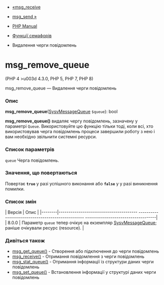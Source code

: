 - [«msg_receive](function.msg-receive.md)
- [msg_send »](function.msg-send.md)

- [PHP Manual](index.md)
- [Функції семафорів](ref.sem.md)
- Видалення черги повідомлень

# msg_remove_queue

(PHP 4 \>u003d 4.3.0, PHP 5, PHP 7, PHP 8)

msg_remove_queue — Видалення черги повідомлень

### Опис

**msg_remove_queue**([SysvMessageQueue](class.sysvmessagequeue.md)
`$queue`): bool

**msg_remove_queue()** видаляє чергу повідомлень, зазначену у параметрі
`Queue`. Використовуйте цю функцію тільки тоді, коли всі, хто використовував
черга повідомлень процеси завершили роботу з нею і вам необхідно
звільнити системні ресурси.

### Список параметрів

`queue`
Черга повідомлень.

### Значення, що повертаються

Повертає **`true`** у разі успішного виконання або **`false`** у
у разі виникнення помилки.

### Список змін

| Версія | Опис |
|--------|---------------------------------------- -------------------------------------------------- ------------------------------------|
| 8.0.0 | Параметр `queue` тепер очікує на екземпляр [SysvMessageQueue](class.sysvmessagequeue.md); раніше очікували ресурс (resource). |

### Дивіться також

- [msg_get_queue()](function.msg-get-queue.md) - Створення або
підключення до черги повідомлень
- [msg_receive()](function.msg-receive.md) - Отримання повідомлення з
черги повідомлень
- [msg_stat_queue()](function.msg-stat-queue.md) - Отримання
інформації із структури даних черги повідомлень
- [msg_set_queue()](function.msg-set-queue.md) - Встановлення
інформації у структурі даних черги повідомлень
